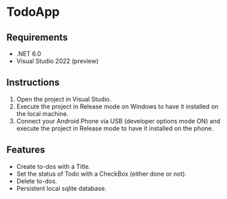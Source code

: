 # TodoApp

## Requirements 
- .NET 6.0
- Visual Studio 2022 (preview)

## Instructions
1. Open the project in Visual Studio.
2. Execute the project in Release mode on Windows to have it installed on the local machine.
3. Connect your Android Phone via USB (developer options mode ON) and execute the project in Release mode to have it installed on the phone.

## Features
- Create to-dos with a Title.
- Set the status of Todo with a CheckBox (either done or not).
- Delete to-dos.
- Persistent local sqlite database.

